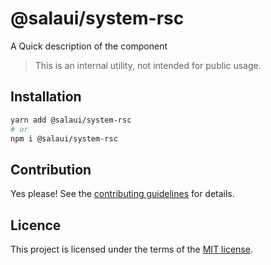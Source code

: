 # @salaui/system-rsc

A Quick description of the component

> This is an internal utility, not intended for public usage.

## Installation

```sh
yarn add @salaui/system-rsc
# or
npm i @salaui/system-rsc
```

## Contribution

Yes please! See the
[contributing guidelines](https://github.com/tricdt/salaui/blob/master/CONTRIBUTING.md)
for details.

## Licence

This project is licensed under the terms of the
[MIT license](https://github.com/tricdt/salaui/blob/master/LICENSE).